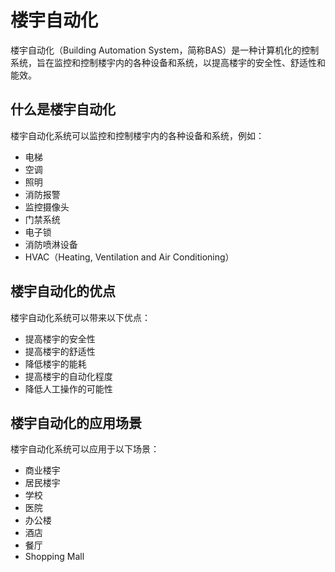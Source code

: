# 楼宇自动化

楼宇自动化（Building Automation System，简称BAS）是一种计算机化的控制系统，旨在监控和控制楼宇内的各种设备和系统，以提高楼宇的安全性、舒适性和能效。

## 什么是楼宇自动化

楼宇自动化系统可以监控和控制楼宇内的各种设备和系统，例如：

* 电梯
* 空调
* 照明
* 消防报警
* 监控摄像头
* 门禁系统
* 电子锁
* 消防喷淋设备
*  HVAC（Heating, Ventilation and Air Conditioning）

## 楼宇自动化的优点

楼宇自动化系统可以带来以下优点：

* 提高楼宇的安全性
* 提高楼宇的舒适性
* 降低楼宇的能耗
* 提高楼宇的自动化程度
* 降低人工操作的可能性

## 楼宇自动化的应用场景

楼宇自动化系统可以应用于以下场景：

* 商业楼宇
* 居民楼宇
* 学校
* 医院
* 办公楼
* 酒店
* 餐厅
*  Shopping Mall
